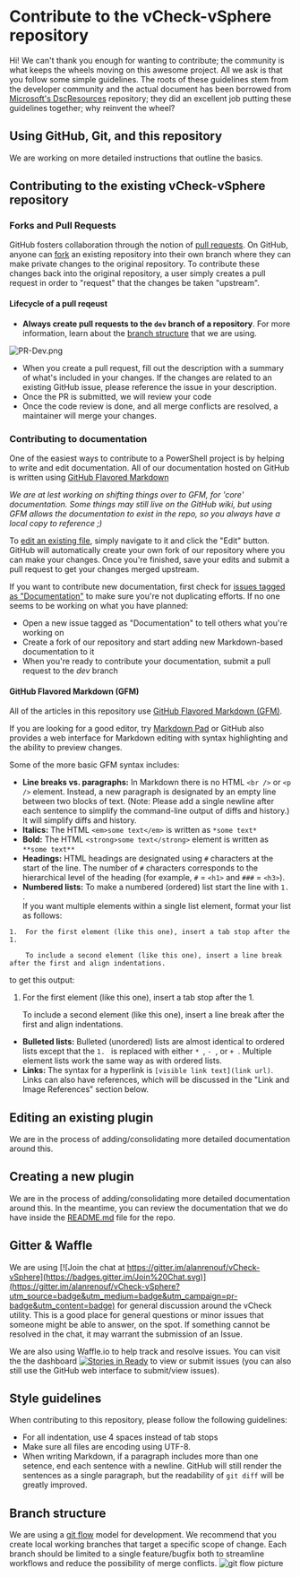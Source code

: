 # Contribute to the vCheck-vSphere repository

Hi! We can't thank you enough for wanting to contribute; the community is what keeps the wheels moving on this awesome project.
All we ask is that you follow some simple guidelines. The roots of these guidelines stem from the developer community and the actual document has been borrowed from [Microsoft's DscResources](https://github.com/PowerShell/DscResources) repository; they did an excellent job putting these guidelines together; why reinvent the wheel?

## Using GitHub, Git, and this repository

We are working on more detailed instructions that outline the basics.

## Contributing to the existing vCheck-vSphere repository

### Forks and Pull Requests

GitHub fosters collaboration through the notion of [pull requests](https://help.github.com/articles/using-pull-requests/).
On GitHub, anyone can [fork](https://help.github.com/articles/fork-a-repo/) an existing repository into their own branch where they can make private changes to the original repository. 
To contribute these changes back into the original repository, a user simply creates a pull request in order to "request" that the changes be taken "upstream". 

#### Lifecycle of a pull reqeust

* **Always create pull requests to the `dev` branch of a repository**. 
For more information, learn about the [branch structure](#branch-structure) that we are using.

![PR-Dev.png](https://github.com/vScripter/vCheck-vSphere/blob/dev/Images/PR-Dev.PNG)

* When you create a pull request, fill out the description with a summary of what's included in your changes. 
If the changes are related to an existing GitHub issue, please reference the issue in your description.
* Once the PR is submitted, we will review your code
* Once the code review is done, and all merge conflicts are resolved, a maintainer will merge your changes.

### Contributing to documentation
One of the easiest ways to contribute to a PowerShell project is by helping to write and edit documentation. 
All of our documentation hosted on GitHub is written using [GitHub Flavored Markdown](https://help.github.com/articles/github-flavored-markdown/) 

*We are at lest working on shifting things over to GFM, for 'core' documentation. Some things may still live on the GitHub wiki, but using GFM allows the documentation to exist in the repo, so you always have a local copy to reference ;)*

To [edit an existing file](https://help.github.com/articles/editing-files-in-another-user-s-repository/), simply navigate to it and click the "Edit" button. 
GitHub will automatically create your own fork of our repository where you can make your changes. 
Once you're finished, save your edits and submit a pull request to get your changes merged upstream. 

If you want to contribute new documentation, first check for [issues tagged as "Documentation"](https://github.com/alanrenouf/vCheck-vSphere/labels/documentation) to make sure you're not duplicating efforts.
If no one seems to be working on what you have planned:
* Open a new issue tagged as "Documentation" to tell others what you're working on
* Create a fork of our repository and start adding new Markdown-based documentation to it
* When you're ready to contribute your documentation, submit a pull request to the *dev* branch


#### GitHub Flavored Markdown (GFM)

All of the articles in this repository use [GitHub Flavored Markdown (GFM)](https://help.github.com/articles/github-flavored-markdown/).

If you are looking for a good editor, try [Markdown Pad](http://markdownpad.com/) or 
GitHub also provides a web interface for Markdown editing with syntax highlighting and the ability to preview changes. 

Some of the more basic GFM syntax includes:

* **Line breaks vs. paragraphs:** In Markdown there is no HTML `<br />` or `<p />` element. 
Instead, a new paragraph is designated by an empty line between two blocks of text.
(Note: Please add a single newline after each sentence to simplify the command-line output of diffs and history.)
It will simplify diffs and history.
* **Italics:** The HTML `<em>some text</em>` is written as `*some text*`
* **Bold:** The HTML `<strong>some text</strong>` element is written as `**some text**`
* **Headings:** HTML headings are designated using `#` characters at the start of the line. 
The number of `#` characters corresponds to the hierarchical level of the heading (for example, `#` = `<h1>` and `###` = ```<h3>```).
* **Numbered lists:** To make a numbered (ordered) list start the line with `1. `.  
If you want multiple elements within a single list element, format your list as follows:
```        
1.  For the first element (like this one), insert a tab stop after the 1. 

    To include a second element (like this one), insert a line break after the first and align indentations.
```
to get this output:

1.  For the first element (like this one), insert a tab stop after the 1. 

    To include a second element (like this one), insert a line break after the first and align indentations.

* **Bulleted lists:** Bulleted (unordered) lists are almost identical to ordered lists except that the `1. ` is replaced with either `* `, `- `, or `+ `. 
Multiple element lists work the same way as with ordered lists.
* **Links:** The syntax for a hyperlink is `[visible link text](link url)`.
Links can also have references, which will be discussed in the "Link and Image References" section below.

## Editing an existing plugin

We are in the process of adding/consolidating more detailed documentation around this.

## Creating a new plugin

We are in the process of adding/consolidating more detailed documentation around this. In the meantime, you can review the documentation that we do have inside the [README.md](README.md) file for the repo.

## Gitter & Waffle

We are using [![Join the chat at https://gitter.im/alanrenouf/vCheck-vSphere](https://badges.gitter.im/Join%20Chat.svg)](https://gitter.im/alanrenouf/vCheck-vSphere?utm_source=badge&utm_medium=badge&utm_campaign=pr-badge&utm_content=badge) for general discussion around the vCheck utility. This is a good place for general questions or minor issues that someone might be able to answer, on the spot. If something cannot be resolved in the chat, it may warrant the submission of an Issue.

We are also using Waffle.io to help track and resolve issues. You can visit the the dashboard [![Stories in Ready](http://badge.waffle.io/alanrenouf/vCheck-vSphere.png)](http://waffle.io/alanrenouf/vCheck-vSphere) to view or submit issues (you can also still use the GitHub web interface to submit/view issues).


## Style guidelines

When contributing to this repository, please follow the following guidelines: 

* For all indentation, use 4 spaces instead of tab stops
* Make sure all files are encoding using UTF-8. 
* When writing Markdown, if a paragraph includes more than one setence, end each sentence with a newline.
GitHub will still render the sentences as a single paragraph, but the readability of `git diff` will be greatly improved. 


## Branch structure

We are using a [git flow](http://nvie.com/posts/a-successful-git-branching-model/) model for development.
We recommend that you create local working branches that target a specific scope of change. 
Each branch should be limited to a single feature/bugfix both to streamline workflows and reduce the possibility of merge conflicts.
![git flow picture](http://nvie.com/img/git-model@2x.png)
